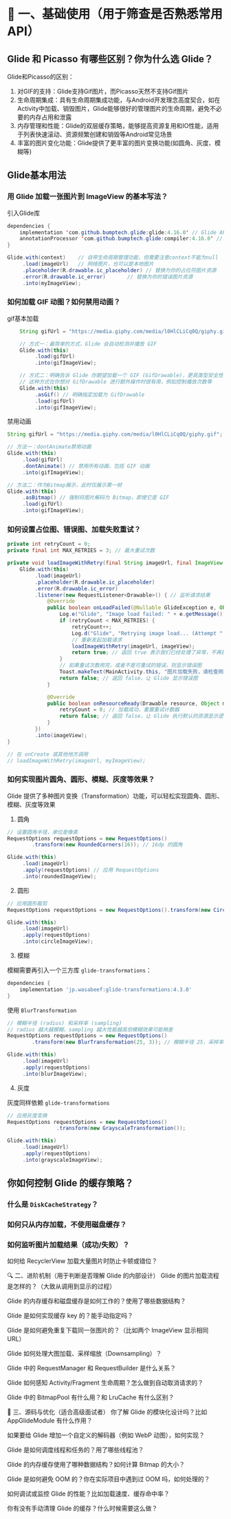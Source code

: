 # 🧩 一、基础使用（用于筛查是否熟悉常用API）

## Glide 和 Picasso 有哪些区别？你为什么选 Glide？

Glide和Picasso的区别：

1. 对GIF的支持：Glide支持Gif图片，而Picasso天然不支持Gif图片
2. 生命周期集成：具有生命周期集成功能，与Android开发理念高度契合，如在Activity中加载、销毁图片，Glide能够很好的管理图片的生命周期，避免不必要的内存占用和泄露  
3. 内存管理和性能：Glide的双层缓存策略，能够提高资源复用和IO性能，适用于列表快速滚动、资源频繁创建和销毁等Android常见场景  
4. 丰富的图片变化功能：Glide提供了更丰富的图片变换功能(如圆角、灰度、模糊等)    

## Glide基本用法

### 用 Glide 加载一张图片到 ImageView 的基本写法？

引入Glide库
```java
dependencies {
    implementation 'com.github.bumptech.glide:glide:4.16.0' // Glide API
    annotationProcessor 'com.github.bumptech.glide:compiler:4.16.0' // Glide编译器，提供功能支撑
}
```

```java
Glide.with(context)    // 自带生命周期管理功能，但需要注意context不能为null
     .load(imageUrl)   // 网络图片，也可以是本地图片
     .placeholder(R.drawable.ic_placeholder) // 替换为你的占位符图片资源
     .error(R.drawable.ic_error)       // 替换为你的错误图片资源
     .into(myImageView);
```
### 如何加载 GIF 动图？如何禁用动画？

gif基本加载
```java
    String gifUrl = "https://media.giphy.com/media/l0HlCLiCq0Q/giphy.gif"; // GIF URL

    // 方式一：最简单的方式，Glide 会自动检测并播放 GIF
    Glide.with(this)
         .load(gifUrl)
         .into(gifImageView);

    // 方式二：明确告诉 Glide 你期望加载一个 GIF (GifDrawable)，更具类型安全性
    // 这种方式在你想对 GifDrawable 进行额外操作时很有用，例如控制播放次数等
    Glide.with(this)
         .asGif() // 明确指定加载为 GifDrawable
         .load(gifUrl)
         .into(gifImageView);
```

禁用动画
```java
String gifUrl = "https://media.giphy.com/media/l0HlCLiCq0Q/giphy.gif";

// 方法一：dontAnimate禁用动画
Glide.with(this)
     .load(gifUrl)
     .dontAnimate() // 禁用所有动画，包括 GIF 动画
     .into(gifImageView);

// 方法二：作为Bitmap展示，此时仅展示第一帧
Glide.with(this)
     .asBitmap() // 强制将图片解码为 Bitmap，即使它是 GIF
     .load(gifUrl)
     .into(gifImageView);
```

### 如何设置占位图、错误图、加载失败重试？
```java
private int retryCount = 0;
private final int MAX_RETRIES = 3; // 最大重试次数

private void loadImageWithRetry(final String imageUrl, final ImageView imageView) {
    Glide.with(this)
         .load(imageUrl)
         .placeholder(R.drawable.ic_placeholder)
         .error(R.drawable.ic_error)
         .listener(new RequestListener<Drawable>() { // 监听请求结果
             @Override
             public boolean onLoadFailed(@Nullable GlideException e, Object model, Target<Drawable> target, boolean isFirstResource) {
                 Log.e("Glide", "Image load failed: " + e.getMessage());
                 if (retryCount < MAX_RETRIES) {
                     retryCount++;
                     Log.d("Glide", "Retrying image load... (Attempt " + retryCount + ")");
                     // 重新发起加载请求
                     loadImageWithRetry(imageUrl, imageView);
                     return true; // 返回 true 表示我们已经处理了异常，不再执行默认的错误处理（即显示错误图）
                 }
                 // 如果重试次数用完，或者不是可重试的错误，则显示错误图
                 Toast.makeText(MainActivity.this, "图片加载失败，请检查网络", Toast.LENGTH_SHORT).show();
                 return false; // 返回 false，让 Glide 显示错误图
             }

             @Override
             public boolean onResourceReady(Drawable resource, Object model, Target<Drawable> target, DataSource dataSource, boolean isFirstResource) {
                 retryCount = 0; // 加载成功，重置重试计数器
                 return false; // 返回 false，让 Glide 执行默认的资源显示逻辑
             }
         })
         .into(imageView);
}

// 在 onCreate 或其他地方调用
// loadImageWithRetry(imageUrl, myImageView);
```

### 如何实现图片圆角、圆形、模糊、灰度等效果？

Glide 提供了多种图片变换（Transformation）功能，可以轻松实现圆角、圆形、模糊、灰度等效果

1. 圆角  

```java
// 设置圆角半径，单位是像素
RequestOptions requestOptions = new RequestOptions()
        .transform(new RoundedCorners(16)); // 16dp 的圆角

Glide.with(this)
     .load(imageUrl)
     .apply(requestOptions) // 应用 RequestOptions
     .into(roundedImageView);

```

2. 圆形  

```java
// 应用圆形裁剪
RequestOptions requestOptions = new RequestOptions().transform(new CircleCrop());

Glide.with(this)
     .load(imageUrl)
     .apply(requestOptions)
     .into(circleImageView);
```

3. 模糊  

模糊需要再引入一个三方库 `glide-transformations`：
```groovy
dependencies {
    implementation 'jp.wasabeef:glide-transformations:4.3.0'
}
```
使用 `BlurTransformation`
```java
// 模糊半径 (radius) 和采样率 (sampling)
// radius 越大越模糊，sampling 越大性能越高但模糊效果可能稍差
RequestOptions requestOptions = new RequestOptions()
        .transform(new BlurTransformation(25, 3)); // 模糊半径 25，采样率 3

Glide.with(this)
     .load(imageUrl)
     .apply(requestOptions)
     .into(blurImageView);
```

4. 灰度  

灰度同样依赖 `glide-transformations`
```java
// 应用灰度变换
RequestOptions requestOptions = new RequestOptions()
                .transform(new GrayscaleTransformation());

Glide.with(this)
     .load(imageUrl)
     .apply(requestOptions)
     .into(grayscaleImageView);
```
## 你如何控制 Glide 的缓存策略？

### 什么是 `DiskCacheStrategy`？

### 如何只从内存加载，不使用磁盘缓存？

### 如何监听图片加载结果（成功/失败）？

如何给 RecyclerView 加载大量图片时防止卡顿或错位？    

🔍 二、进阶机制（用于判断是否理解 Glide 的内部设计）
Glide 的图片加载流程是怎样的？（大致从调用到显示的过程）

Glide 的内存缓存和磁盘缓存是如何工作的？使用了哪些数据结构？

Glide 是如何实现缓存 key 的？能手动指定吗？

Glide 是如何避免重复下载同一张图片的？（比如两个 ImageView 显示相同 URL）

Glide 如何处理大图加载、采样缩放（Downsampling）？

Glide 中的 RequestManager 和 RequestBuilder 是什么关系？

Glide 如何感知 Activity/Fragment 生命周期？怎么做到自动取消请求的？

Glide 中的 BitmapPool 有什么用？和 LruCache 有什么区别？

🔬 三、源码与优化（适合高级面试者）
你了解 Glide 的模块化设计吗？比如 AppGlideModule 有什么作用？

如果要给 Glide 增加一个自定义的解码器（例如 WebP 动图），如何实现？

Glide 是如何调度线程和任务的？用了哪些线程池？

Glide 的内存缓存使用了哪种数据结构？如何计算 Bitmap 的大小？

Glide 是如何避免 OOM 的？你在实际项目中遇到过 OOM 吗，如何处理的？

如何调试或监控 Glide 的性能？比如加载速度、缓存命中率？

你有没有手动清理 Glide 的缓存？什么时候需要这么做？

